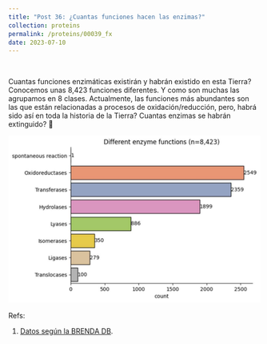 ```yaml
---
title: "Post 36: ¿Cuantas funciones hacen las enzimas?"
collection: proteins
permalink: /proteins/00039_fx
date: 2023-07-10
---
```


&nbsp;

Cuantas funciones enzimáticas existirán y habrán existido en esta Tierra?
Conocemos unas 8,423 funciones diferentes. Y como son muchas las agrupamos en 8 clases. Actualmente, las funciones más abundantes son las que están relacionadas a procesos de oxidación/reducción, pero, habrá sido así en toda la historia de la Tierra? Cuantas enzimas se habrán extinguido? 🤔

![img](/images/proteins/00038_fx.jpg)

Refs:

1. [Datos según la BRENDA DB](www.brenda-enzymes.org/all_enzymes.php).
